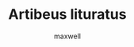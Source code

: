 ---
layout: post
author: maxwell
title: Artibeus lituratus
description: 
tags: []
image: 
  feature: 
  credit: 
  creditlink: 
permalink: artibeus-lituratus
---